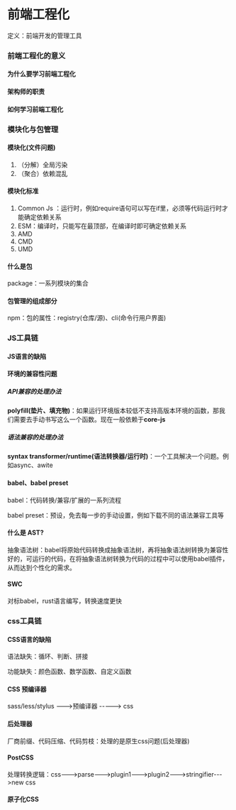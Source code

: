# 前端工程化

定义：前端开发的管理工具

### 前端工程化的意义

#### 	为什么要学习前端工程化

#### 	架构师的职责

#### 	如何学习前端工程化

### 模块化与包管理

#### 	模块化(文件问题)

1. （分解）全局污染
2. （聚合）依赖混乱    

#### 	模块化标准

1. Common Js ：运行时，例如require语句可以写在if里，必须等代码运行时才能确定依赖关系
2. ESM：编译时，只能写在最顶部，在编译时即可确定依赖关系
3. AMD
4. CMD
5. UMD

#### 	什么是包

package：一系列模块的集合

#### 	包管理的组成部分

npm：包的属性：registry(仓库/源)、cli(命令行用户界面)

### JS工具链

#### JS语言的缺陷

#### 环境的兼容性问题

##### 	API兼容的处理办法

**polyfill(垫片、填充物)**：如果运行环境版本较低不支持高版本环境的函数，那我们需要去手动书写这么一个函数。现在一般依赖于**core-js**

##### 	语法兼容的处理办法

**syntax transformer/runtime(语法转换器/运行时)**：一个工具解决一个问题。例如async、awite

#### babel、babel preset

babel：代码转换/兼容/扩展的一系列流程

babel preset：预设，免去每一步的手动设置，例如下载不同的语法兼容工具等

#### 什么是 AST?

抽象语法树：babel将原始代码转换成抽象语法树，再将抽象语法树转换为兼容性好的，可运行的代码，在将抽象语法树转换为代码的过程中可以使用babel插件，从而达到个性化的需求。

#### SWC

对标babel，rust语言编写，转换速度更快

### css工具链

#### CSS语言的缺陷

语法缺失：循环、判断、拼接

功能缺失：颜色函数、数学函数、自定义函数

#### CSS 预编译器

sass/less/stylus --->预编译器 ----->  css

#### 后处理器

厂商前缀、代码压缩、代码剪枝：处理的是原生css问题(后处理器)

#### PostCSS  

处理转换逻辑：css--->parse--->plugin1--->plugin2--->stringifier--->new css

#### 原子化CSS
